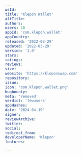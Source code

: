 ```yaml
---
wsId: 
title: 'Klepon Wallet'
altTitle: 
authors: 
users: 10
appId: 'com.klepon.wallet'
appCountry: 
released: '2022-03-29'
updated: '2022-03-29'
version: '1.0'
stars: 
ratings: 
reviews: 
size: 
website: 'https://kleponswap.com'
repository: 
issue: 
icon: 'com.klepon.wallet.png'
bugbounty: 
meta: 'removed'
verdict: 'fewusers'
appHashes: 
date: '2024-04-19'
signer: 
reviewArchive: 
twitter: 
social: 
redirect_from: 
developerName: 'Klepon'
features: 

---
```


